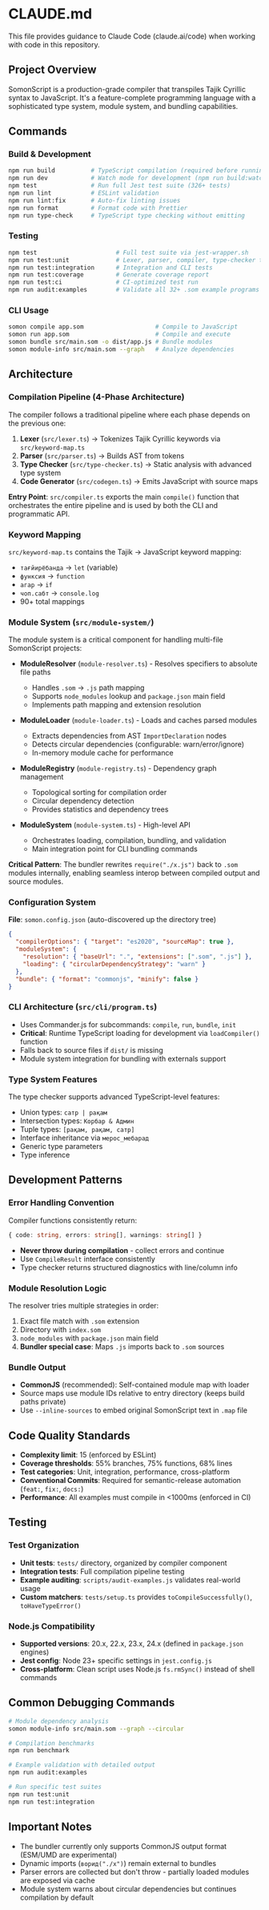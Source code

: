 # CLAUDE.md

This file provides guidance to Claude Code (claude.ai/code) when working with
code in this repository.

## Project Overview

SomonScript is a production-grade compiler that transpiles Tajik Cyrillic syntax
to JavaScript. It's a feature-complete programming language with a sophisticated
type system, module system, and bundling capabilities.

## Commands

### Build & Development

```bash
npm run build          # TypeScript compilation (required before running)
npm run dev            # Watch mode for development (npm run build:watch)
npm test               # Run full Jest test suite (326+ tests)
npm run lint           # ESLint validation
npm run lint:fix       # Auto-fix linting issues
npm run format         # Format code with Prettier
npm run type-check     # TypeScript type checking without emitting
```

### Testing

```bash
npm test                      # Full test suite via jest-wrapper.sh
npm run test:unit             # Lexer, parser, compiler, type-checker tests
npm run test:integration      # Integration and CLI tests
npm run test:coverage         # Generate coverage report
npm run test:ci               # CI-optimized test run
npm run audit:examples        # Validate all 32+ .som example programs
```

### CLI Usage

```bash
somon compile app.som                    # Compile to JavaScript
somon run app.som                        # Compile and execute
somon bundle src/main.som -o dist/app.js # Bundle modules
somon module-info src/main.som --graph   # Analyze dependencies
```

## Architecture

### Compilation Pipeline (4-Phase Architecture)

The compiler follows a traditional pipeline where each phase depends on the
previous one:

1. **Lexer** (`src/lexer.ts`) → Tokenizes Tajik Cyrillic keywords via
   `src/keyword-map.ts`
2. **Parser** (`src/parser.ts`) → Builds AST from tokens
3. **Type Checker** (`src/type-checker.ts`) → Static analysis with advanced type
   system
4. **Code Generator** (`src/codegen.ts`) → Emits JavaScript with source maps

**Entry Point**: `src/compiler.ts` exports the main `compile()` function that
orchestrates the entire pipeline and is used by both the CLI and programmatic
API.

### Keyword Mapping

`src/keyword-map.ts` contains the Tajik → JavaScript keyword mapping:

- `тағйирёбанда` → `let` (variable)
- `функсия` → `function`
- `агар` → `if`
- `чоп.сабт` → `console.log`
- 90+ total mappings

### Module System (`src/module-system/`)

The module system is a critical component for handling multi-file SomonScript
projects:

- **ModuleResolver** (`module-resolver.ts`) - Resolves specifiers to absolute
  file paths
  - Handles `.som` → `.js` path mapping
  - Supports `node_modules` lookup and `package.json` main field
  - Implements path mapping and extension resolution

- **ModuleLoader** (`module-loader.ts`) - Loads and caches parsed modules
  - Extracts dependencies from AST `ImportDeclaration` nodes
  - Detects circular dependencies (configurable: warn/error/ignore)
  - In-memory module cache for performance

- **ModuleRegistry** (`module-registry.ts`) - Dependency graph management
  - Topological sorting for compilation order
  - Circular dependency detection
  - Provides statistics and dependency trees

- **ModuleSystem** (`module-system.ts`) - High-level API
  - Orchestrates loading, compilation, bundling, and validation
  - Main integration point for CLI bundling commands

**Critical Pattern**: The bundler rewrites `require("./x.js")` back to `.som`
modules internally, enabling seamless interop between compiled output and source
modules.

### Configuration System

**File**: `somon.config.json` (auto-discovered up the directory tree)

```json
{
  "compilerOptions": { "target": "es2020", "sourceMap": true },
  "moduleSystem": {
    "resolution": { "baseUrl": ".", "extensions": [".som", ".js"] },
    "loading": { "circularDependencyStrategy": "warn" }
  },
  "bundle": { "format": "commonjs", "minify": false }
}
```

### CLI Architecture (`src/cli/program.ts`)

- Uses Commander.js for subcommands: `compile`, `run`, `bundle`, `init`
- **Critical**: Runtime TypeScript loading for development via `loadCompiler()`
  function
- Falls back to source files if `dist/` is missing
- Module system integration for bundling with externals support

### Type System Features

The type checker supports advanced TypeScript-level features:

- Union types: `сатр | рақам`
- Intersection types: `Корбар & Админ`
- Tuple types: `[рақам, рақам, сатр]`
- Interface inheritance via `мерос_мебарад`
- Generic type parameters
- Type inference

## Development Patterns

### Error Handling Convention

Compiler functions consistently return:

```typescript
{ code: string, errors: string[], warnings: string[] }
```

- **Never throw during compilation** - collect errors and continue
- Use `CompileResult` interface consistently
- Type checker returns structured diagnostics with line/column info

### Module Resolution Logic

The resolver tries multiple strategies in order:

1. Exact file match with `.som` extension
2. Directory with `index.som`
3. `node_modules` with `package.json` main field
4. **Bundler special case**: Maps `.js` imports back to `.som` sources

### Bundle Output

- **CommonJS** (recommended): Self-contained module map with loader
- Source maps use module IDs relative to entry directory (keeps build paths
  private)
- Use `--inline-sources` to embed original SomonScript text in `.map` file

## Code Quality Standards

- **Complexity limit**: 15 (enforced by ESLint)
- **Coverage thresholds**: 55% branches, 75% functions, 68% lines
- **Test categories**: Unit, integration, performance, cross-platform
- **Conventional Commits**: Required for semantic-release automation (`feat:`,
  `fix:`, `docs:`)
- **Performance**: All examples must compile in <1000ms (enforced in CI)

## Testing

### Test Organization

- **Unit tests**: `tests/` directory, organized by compiler component
- **Integration tests**: Full compilation pipeline testing
- **Example auditing**: `scripts/audit-examples.js` validates real-world usage
- **Custom matchers**: `tests/setup.ts` provides `toCompileSuccessfully()`,
  `toHaveTypeError()`

### Node.js Compatibility

- **Supported versions**: 20.x, 22.x, 23.x, 24.x (defined in `package.json`
  engines)
- **Jest config**: Node 23+ specific settings in `jest.config.js`
- **Cross-platform**: Clean script uses Node.js `fs.rmSync()` instead of shell
  commands

## Common Debugging Commands

```bash
# Module dependency analysis
somon module-info src/main.som --graph --circular

# Compilation benchmarks
npm run benchmark

# Example validation with detailed output
npm run audit:examples

# Run specific test suites
npm run test:unit
npm run test:integration
```

## Important Notes

- The bundler currently only supports CommonJS output format (ESM/UMD are
  experimental)
- Dynamic imports (`ворид("./x")`) remain external to bundles
- Parser errors are collected but don't throw - partially loaded modules are
  exposed via cache
- Module system warns about circular dependencies but continues compilation by
  default
